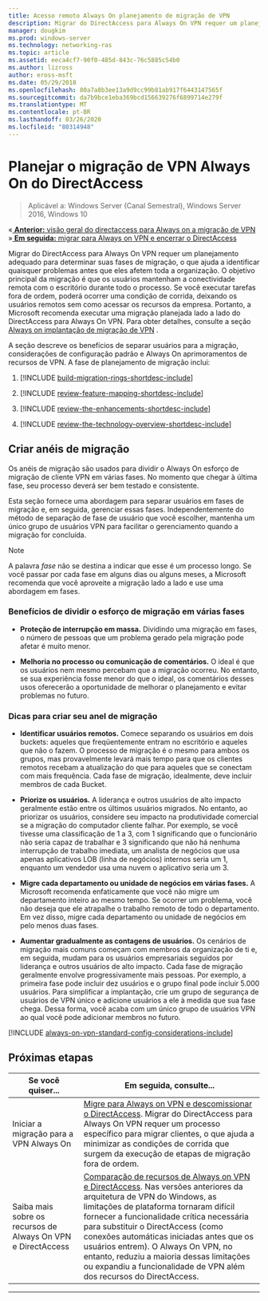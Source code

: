 ```yaml
---
title: Acesso remoto Always On planejamento de migração de VPN
description: Migrar do DirectAccess para Always On VPN requer um planejamento adequado para determinar suas fases de migração, o que ajuda a identificar quaisquer problemas antes que eles afetem toda a organização.
manager: dougkim
ms.prod: windows-server
ms.technology: networking-ras
ms.topic: article
ms.assetid: eeca4cf7-90f0-485d-843c-76c5885c54b0
ms.author: lizross
author: eross-msft
ms.date: 05/29/2018
ms.openlocfilehash: 80a7a8b3ee13a9d9cc99b81ab917f6443147565f
ms.sourcegitcommit: da7b9bce1eba369bcd156639276f6899714e279f
ms.translationtype: MT
ms.contentlocale: pt-BR
ms.lasthandoff: 03/26/2020
ms.locfileid: "80314948"
---
```

# <a name="plan-the-directaccess-to-always-on-vpn-migration"></a>Planejar o migração de VPN Always On do DirectAccess

>Aplicável a: Windows Server (Canal Semestral), Windows Server 2016, Windows 10

&#171;[ **Anterior:** visão geral do directaccess para Always on a migração de VPN](da-always-on-migration-overview.md)<br>
&#187;[ **Em seguida:** migrar para Always on VPN e encerrar o DirectAccess](da-always-on-migration-deploy.md)


Migrar do DirectAccess para Always On VPN requer um planejamento adequado para determinar suas fases de migração, o que ajuda a identificar quaisquer problemas antes que eles afetem toda a organização. O objetivo principal da migração é que os usuários mantenham a conectividade remota com o escritório durante todo o processo. Se você executar tarefas fora de ordem, poderá ocorrer uma condição de corrida, deixando os usuários remotos sem como acessar os recursos da empresa. Portanto, a Microsoft recomenda executar uma migração planejada lado a lado do DirectAccess para Always On VPN. Para obter detalhes, consulte a seção [Always on implantação de migração de VPN](da-always-on-migration-deploy.md) .

A seção descreve os benefícios de separar usuários para a migração, considerações de configuração padrão e Always On aprimoramentos de recursos de VPN. A fase de planejamento de migração inclui:

1.  [!INCLUDE [build-migration-rings-shortdesc-include](../includes/build-migration-rings-shortdesc-include.md)]

2.  [!INCLUDE [review-feature-mapping-shortdesc-include](../includes/review-feature-mapping-shortdesc-include.md)] 

3.  [!INCLUDE [review-the-enhancements-shortdesc-include](../includes/review-the-enhancements-shortdesc-include.md)] 

4.  [!INCLUDE [review-the-technology-overview-shortdesc-include](../includes/review-the-technology-overview-shortdesc-include.md)]

## <a name="build-migration-rings"></a>Criar anéis de migração
Os anéis de migração são usados para dividir o Always On esforço de migração de cliente VPN em várias fases. No momento que chegar à última fase, seu processo deverá ser bem testado e consistente.

Esta seção fornece uma abordagem para separar usuários em fases de migração e, em seguida, gerenciar essas fases. Independentemente do método de separação de fase de usuário que você escolher, mantenha um único grupo de usuários VPN para facilitar o gerenciamento quando a migração for concluída.

>[!NOTE] 
>A palavra _fase_ não se destina a indicar que esse é um processo longo. Se você passar por cada fase em alguns dias ou alguns meses, a Microsoft recomenda que você aproveite a migração lado a lado e use uma abordagem em fases.

### <a name="benefits-of-dividing-the-migration-effort-into-multiple-phases"></a>Benefícios de dividir o esforço de migração em várias fases

-   **Proteção de interrupção em massa.** Dividindo uma migração em fases, o número de pessoas que um problema gerado pela migração pode afetar é muito menor.

-   **Melhoria no processo ou comunicação de comentários.** O ideal é que os usuários nem mesmo percebam que a migração ocorreu. No entanto, se sua experiência fosse menor do que o ideal, os comentários desses usos oferecerão a oportunidade de melhorar o planejamento e evitar problemas no futuro.

### <a name="tips-for-building-your-migration-ring"></a>Dicas para criar seu anel de migração

-   **Identificar usuários remotos.** Comece separando os usuários em dois buckets: aqueles que freqüentemente entram no escritório e aqueles que não o fazem. O processo de migração é o mesmo para ambos os grupos, mas provavelmente levará mais tempo para que os clientes remotos recebam a atualização do que para aqueles que se conectam com mais frequência. Cada fase de migração, idealmente, deve incluir membros de cada Bucket.

-  **Priorize os usuários.** A liderança e outros usuários de alto impacto geralmente estão entre os últimos usuários migrados. No entanto, ao priorizar os usuários, considere seu impacto na produtividade comercial se a migração do computador cliente falhar. Por exemplo, se você tivesse uma classificação de 1 a 3, com 1 significando que o funcionário não seria capaz de trabalhar e 3 significando que não há nenhuma interrupção de trabalho imediata, um analista de negócios que usa apenas aplicativos LOB (linha de negócios) internos seria um 1, enquanto um vendedor usa uma nuvem o aplicativo seria um 3.

-   **Migre cada departamento ou unidade de negócios em várias fases.** A Microsoft recomenda enfaticamente que você não migre um departamento inteiro ao mesmo tempo. Se ocorrer um problema, você não deseja que ele atrapalhe o trabalho remoto de todo o departamento. Em vez disso, migre cada departamento ou unidade de negócios em pelo menos duas fases.

-   **Aumentar gradualmente as contagens de usuários.** Os cenários de migração mais comuns começam com membros da organização de ti e, em seguida, mudam para os usuários empresariais seguidos por liderança e outros usuários de alto impacto. Cada fase de migração geralmente envolve progressivamente mais pessoas. Por exemplo, a primeira fase pode incluir dez usuários e o grupo final pode incluir 5.000 usuários. Para simplificar a implantação, crie um grupo de segurança de usuários de VPN único e adicione usuários a ele à medida que sua fase chega. Dessa forma, você acaba com um único grupo de usuários VPN ao qual você pode adicionar membros no futuro.

[!INCLUDE [always-on-vpn-standard-config-considerations-include](../includes/always-on-vpn-standard-config-considerations-include.md)]


## <a name="next-step"></a>Próximas etapas

|Se você quiser...  |Em seguida, consulte...  |
|---------|---------|
|Iniciar a migração para a VPN Always On     |[Migre para Always on VPN e descomissionar o DirectAccess](da-always-on-migration-deploy.md). Migrar do DirectAccess para Always On VPN requer um processo específico para migrar clientes, o que ajuda a minimizar as condições de corrida que surgem da execução de etapas de migração fora de ordem.         |
|Saiba mais sobre os recursos de Always On VPN e DirectAccess    |[Comparação de recursos de Always on VPN e DirectAccess](../vpn/vpn-map-da.md). Nas versões anteriores da arquitetura de VPN do Windows, as limitações de plataforma tornaram difícil fornecer a funcionalidade crítica necessária para substituir o DirectAccess (como conexões automáticas iniciadas antes que os usuários entrem). O Always On VPN, no entanto, reduziu a maioria dessas limitações ou expandiu a funcionalidade de VPN além dos recursos do DirectAccess.         |



---